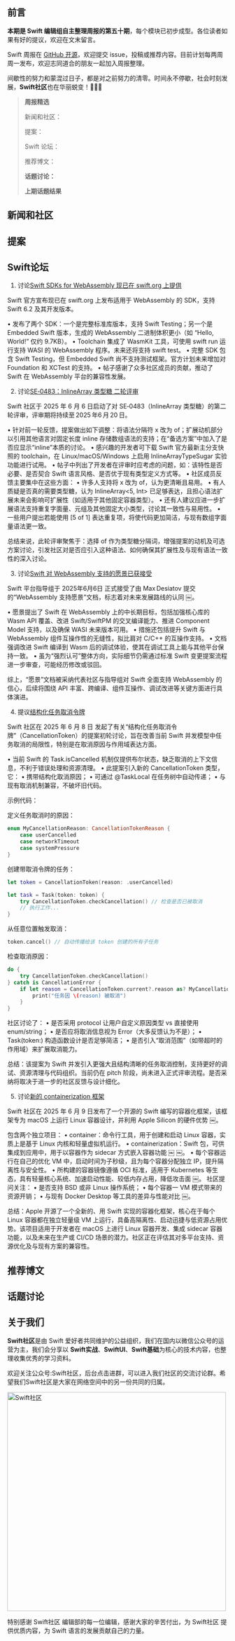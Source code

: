 ## 前言

**本期是 Swift 编辑组自主整理周报的第五十期**，每个模块已初步成型。各位读者如果有好的提议，欢迎在文末留言。

Swift 周报在 [GitHub 开源](https://github.com/SwiftCommunityRes/SwiftWeekly "SwiftWeekly")，欢迎提交 issue，投稿或推荐内容。目前计划每两周周一发布，欢迎志同道合的朋友一起加入周报整理。

间歇性的努力和蒙混过日子，都是对之前努力的清零。时间永不停歇，社会时刻发展，**Swift社区**也在华丽蜕变！👊👊👊

> **周报精选**
>
> 新闻和社区：
> 
> 提案：
> 
> Swift 论坛：
>
> 推荐博文：
>
> **话题讨论：** 
> 
> 
>
>**上期话题结果**


## 新闻和社区  


## 提案


## Swift论坛
1) 讨论[Swift SDKs for WebAssembly 现已在 swift.org 上提供](https://forums.swift.org/t/swift-sdks-for-webassembly-now-available-on-swift-org/80405 "Swift SDKs for WebAssembly 现已在 swift.org 上提供")

Swift 官方宣布现已在 swift.org 上发布适用于 WebAssembly 的 SDK，支持 Swift 6.2 及其开发版本。

•	发布了两个 SDK：一个是完整标准库版本，支持 Swift Testing；另一个是 Embedded Swift 版本，生成的 WebAssembly 二进制体积更小（如 “Hello, World!” 仅约 9.7KB）。
•	Toolchain 集成了 WasmKit 工具，可使用 swift run 运行支持 WASI 的 WebAssembly 程序。未来还将支持 swift test。
•	完整 SDK 包含 Swift Testing，但 Embedded Swift 尚不支持测试框架。官方计划未来增加对 Foundation 和 XCTest 的支持。
•	帖子感谢了众多社区成员的贡献，推动了 Swift 在 WebAssembly 平台的兼容性发展。

2) 讨论[SE‑0483：InlineArray 类型糖 二轮评审](https://forums.swift.org/t/second-review-se-0483-inlinearray-type-sugar/80337 "SE‑0483：InlineArray 类型糖 二轮评审")

Swift 社区于 2025 年 6 月 6 日启动了对 SE‑0483（InlineArray 类型糖）的第二轮评审，评审期将持续至 2025 年6 月 20 日。

•	针对前一轮反馈，提案做出如下调整：将语法分隔符 x 改为 of；扩展动机部分以引用其他语言对固定长度 inline 存储数组语法的支持；在“备选方案”中加入了是否应显示“inline”本质的讨论。
•	感兴趣的开发者可下载 Swift 官方最新主分支快照的 toolchain，在 Linux/macOS/Windows 上启用 InlineArrayTypeSugar 实验功能进行试用。
•	帖子中列出了开发者在评审时应考虑的问题，如：该特性是否必要、是否契合 Swift 语言风格、是否优于现有类型定义方式等。
•	社区成员反馈主要集中在这些方面：
•	许多人支持将 x 改为 of，认为更清晰且易用。
•	有人质疑是否真的需要类型糖，认为 InlineArray<5, Int> 已足够表达，且担心语法扩展未来会影响可扩展性（如适用于其他固定容器类型）。
•	还有人建议应进一步扩展语法支持重复字面量、元组及其他固定大小类型，讨论其一致性与易用性。
•	一些用户提出若能使用 [5 of 1] 表达重复项，将使代码更加简洁，与现有数组字面量语法更一致。

总结来说，此轮评审聚焦于：选择 of 作为类型糖分隔词，增强提案的动机及可选方案讨论，引发社区对是否应引入这种语法、如何确保其扩展性及与现有语法一致性的深入讨论。

3) 讨论[Swift 对 WebAssembly 支持的愿景已获接受](https://forums.swift.org/t/accepted-vision-a-vision-for-webassembly-support-in-swift/80332 "Swift 对 WebAssembly 支持的愿景已获接受")

Swift 平台指导组于 2025年6月6日 正式接受了由 Max Desiatov 提交的“WebAssembly 支持愿景”文档，标志着对未来发展路线的认同 ￼。

•	愿景提出了 Swift 在 WebAssembly 上的中长期目标，包括加强核心库的 Wasm API 覆盖、改进 Swift/SwiftPM 的交叉编译能力、推进 Component Model 支持，以及确保 WASI 未来版本可用。
•	措施还包括提升 Swift 与 WebAssembly 组件互操作性的无缝性，拟比肩对 C/C++ 的互操作支持。
•	文档强调改进 Swift 编译到 Wasm 后的调试体验，使其在调试工具上能与其他平台保持一致。
•	虽为“强烈认可”整体方向，实际细节仍需通过标准 Swift 变更提案流程进一步审查，可能经历修改或驳回。

综上，“愿景”文档被采纳代表社区与指导组对 Swift 全面支持 WebAssembly 的信心，后续将围绕 API 丰富、跨编译、组件互操作、调试改进等关键方面进行具体演进。

4) 提议[结构化任务取消令牌](https://forums.swift.org/t/pitch-structured-task-cancellation-tokens/80355 "结构化任务取消令牌")

Swift 社区在 2025 年 6 月 8 日 发起了有关“结构化任务取消令牌”（CancellationToken）的提案初轮讨论，旨在改善当前 Swift 并发模型中任务取消的局限性，特别是在取消原因与作用域表达方面。

•	当前 Swift 的 Task.isCancelled 机制仅提供布尔状态，缺乏取消的上下文信息，不利于错误处理和资源清理。
•	此提案引入新的 CancellationToken 类型，它：
•	携带结构化取消原因；
•	可通过 @TaskLocal 在任务树中自动传递；
•	与现有取消机制兼容，不破坏旧代码。

示例代码：

定义任务取消时的原因：
```Swift
enum MyCancellationReason: CancellationTokenReason {
    case userCancelled
    case networkTimeout
    case systemPressure
}
```
创建带取消令牌的任务：
```Swift
let token = CancellationToken(reason: .userCancelled)

let task = Task(token: token) {
    try CancellationToken.checkCancellation() // 检查是否已被取消
    // 执行工作...
}
```
从任意位置触发取消：
```Swift
token.cancel() // 自动传播给该 token 创建的所有子任务
```
检查取消原因：
```Swift
do {
    try CancellationToken.checkCancellation()
} catch is CancellationError {
    if let reason = CancellationToken.current?.reason as? MyCancellationReason {
        print("任务因 \(reason) 被取消")
    }
}
```
社区讨论了：
•	是否采用 protocol 让用户自定义原因类型 vs 直接使用 enum/string；
•	是否应将取消信息视为 Error（大多反馈认为不是）；
•	Task(token:) 构造函数设计是否足够简洁；
•	是否引入“取消范围”（如带超时的作用域）来扩展取消能力。

总结：该提案为 Swift 并发引入更强大且结构清晰的任务取消控制，支持更好的调试、资源清理与代码组织。当前仍在 pitch 阶段，尚未进入正式评审流程。是否采纳将取决于进一步的社区反馈与设计细化。

5) 讨论[新的 containerization 框架](https://forums.swift.org/t/new-containerization-framework/80374 "新的 containerization 框架")

Swift 社区在 2025 年 6 月 9 日发布了一个开源的 Swift 编写的容器化框架，该框架专为 macOS 上运行 Linux 容器设计，并利用 Apple Silicon 的硬件优势 ￼。

包含两个独立项目：
•	container：命令行工具，用于创建和启动 Linux 容器，实质上是基于 Linux 内核和轻量虚拟机运行。
•	containerization：Swift 包，可供集成到应用中，用于以容器作为 sidecar 方式嵌入容器功能 ￼ ￼。
•	每个容器运行在自己的优化 VM 中，启动时间为子秒级，且为每个容器分配独立 IP，提升隔离性与安全性。
•	所构建的容器镜像遵循 OCI 标准，适用于 Kubernetes 等生态，具有轻量核心系统、加速启动性能、较低内存占用，降低攻击面 ￼。
社区提问关注：
•	是否支持 BSD 或非 Linux 操作系统；
•	每个容器一 VM 模式带来的资源开销；
•	与现有 Docker Desktop 等工具的差异与性能对比 ￼。

总结：Apple 开源了一个全新的、用 Swift 实现的容器化框架，核心在于每个 Linux 容器都在独立轻量级 VM 上运行，具备高隔离性、启动迅捷与低资源占用优势。该项目适用于开发者在 macOS 上进行 Linux 容器开发、集成 sidecar 容器功能，以及未来在生产或 CI/CD 场景的潜力。社区正在评估其对多平台支持、资源优化及与现有方案的兼容性。


## 推荐博文


## 话题讨论


## 关于我们

**Swift社区**是由 Swift 爱好者共同维护的公益组织，我们在国内以微信公众号的运营为主，我们会分享以 **Swift实战**、**SwiftUl**、**Swift基础**为核心的技术内容，也整理收集优秀的学习资料。

欢迎关注公众号:Swift社区，后台点击进群，可以进入我们社区的交流讨论群。希望我们Swift社区是大家在网络空间中的另一份共同的归属。

<img width="500" alt="Swift社区" src="https://user-images.githubusercontent.com/24238160/132703149-34121c6c-fd18-491c-a697-58a0fabf3060.png">

特别感谢 Swift社区 编辑部的每一位编辑，感谢大家的辛苦付出，为 Swift社区 提供优质内容，为 Swift 语言的发展贡献自己的力量。
